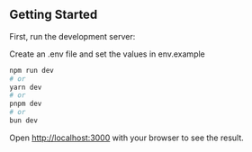 
## Getting Started

First, run the development server:

Create an .env file and set the values in env.example

```bash
npm run dev
# or
yarn dev
# or
pnpm dev
# or
bun dev
```

Open [http://localhost:3000](http://localhost:3000) with your browser to see the result.